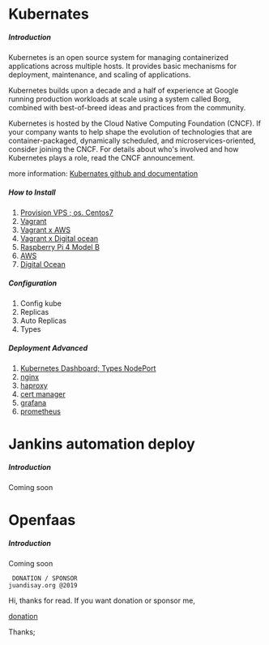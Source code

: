 # Kubernates

##### Introduction
Kubernetes is an open source system for managing containerized applications across multiple hosts. It provides basic mechanisms for deployment, maintenance, and scaling of applications.

Kubernetes builds upon a decade and a half of experience at Google running production workloads at scale using a system called Borg, combined with best-of-breed ideas and practices from the community.

Kubernetes is hosted by the Cloud Native Computing Foundation (CNCF). If your company wants to help shape the evolution of technologies that are container-packaged, dynamically scheduled, and microservices-oriented, consider joining the CNCF. For details about who's involved and how Kubernetes plays a role, read the CNCF announcement.

more information: [Kubernates github and documentation](https://github.com/kubernetes/kubernetes)

##### How to Install
1. [Provision VPS ; os. Centos7](https://github.com/juandisay/automation-server/tree/master/Setup%20Kubernates/ProvisionVPS)
2. [Vagrant](https://github.com/juandisay/automation-server/tree/master/Setup%20Kubernates/vagrant-setup)
3. [Vagrant x AWS](#)
4. [Vagrant x Digital ocean](#)
5. [Raspberry Pi 4 Model B](#)
6. [AWS](https://aws.amazon.com/kubernetes/)
7. [Digital Ocean](https://www.digitalocean.com/products/kubernetes/)

##### Configuration
1. Config kube
2. Replicas
3. Auto Replicas
4. Types

##### Deployment Advanced
1. [Kubernetes Dashboard; Types NodePort](https://raw.githubusercontent.com/juandisay/automation-server/master/Configuration/kubernetes-dashboard/kd-types-NodePort.yaml)
2. [nginx](https://github.com/juandisay/automation-server/tree/master/Configuration/nginx)
3. [haproxy](#)
4. [cert manager](#)
5. [grafana](#)
6. [prometheus](#)


# Jankins automation deploy

##### Introduction
Coming soon


# Openfaas

##### Introduction
Coming soon


```
 DONATION / SPONSOR                                                                         juandisay.org @2019
```
Hi, thanks for read.
If you want donation or sponsor me,

[donation](https://www.paypal.me/juandisay)

Thanks;

